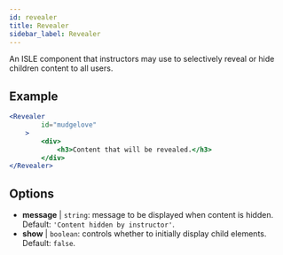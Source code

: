 ```yaml
---
id: revealer 
title: Revealer
sidebar_label: Revealer
---
```


An ISLE component that instructors may use to selectively reveal or hide children content to all users.

## Example

```jsx live
<Revealer
        id="mudgelove"
    >
        <div>
            <h3>Content that will be revealed.</h3>
        </div>
</Revealer>
``` 



## Options

* __message__ | `string`: message to be displayed when content is hidden. Default: `'Content hidden by instructor'`.
* __show__ | `boolean`: controls whether to initially display child elements. Default: `false`.
